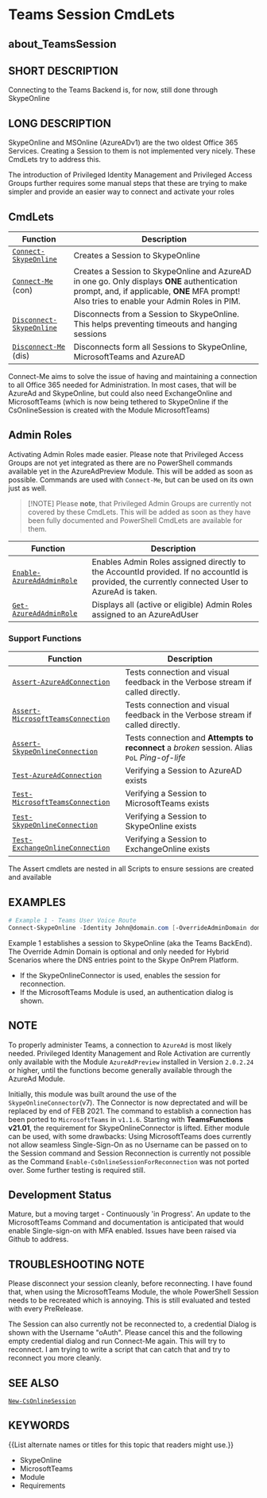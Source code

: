 ﻿# Teams Session CmdLets

## about_TeamsSession

## SHORT DESCRIPTION

Connecting to the Teams Backend is, for now, still done through SkypeOnline

## LONG DESCRIPTION

SkypeOnline and MSOnline (AzureADv1) are the two oldest Office 365 Services. Creating a Session to them is not implemented very nicely. These CmdLets try to address this.

The introduction of Privileged Identity Management and Privileged Access Groups further requires some manual steps that these are trying to make simpler and provide an easier way to connect and activate your roles

## CmdLets

| Function                                                    | Description                                                                                                                                  |
| ----------------------------------------------------------- | -------------------------------------------------------------------------------------------------------------------------------------------- |
| [`Connect-SkypeOnline`](/docs/Connect-SkypeOnline.md)       | Creates a Session to SkypeOnline                                                                            |
| [`Connect-Me`](/docs/Connect-Me.md) (con)                   | Creates a Session to SkypeOnline and AzureAD in one go. Only displays **ONE** authentication prompt, and, if applicable, **ONE** MFA prompt! Also tries to enable your Admin Roles in PIM. |
| [`Disconnect-SkypeOnline`](/docs/Disconnect-SkypeOnline.md) | Disconnects from a Session to SkypeOnline. This helps preventing timeouts and hanging sessions                                                       |
| [`Disconnect-Me`](/docs/Disconnect-Me.md) (dis)             | Disconnects form all Sessions to SkypeOnline, MicrosoftTeams and AzureAD                                                                     |

Connect-Me aims to solve the issue of having and maintaining a connection to all Office 365 needed for Administration. In most cases, that will be AzureAd and SkypeOnline, but could also need ExchangeOnline and MicrosoftTeams (which is now being tethered to SkypeOnline if the CsOnlineSession is created with the Module MicrosoftTeams)

## Admin Roles

Activating Admin Roles made easier. Please note that Privileged Access Groups are not yet integrated as there are no PowerShell commands available yet in the AzureAdPreview Module. This will be added as soon as possible. Commands are used with `Connect-Me`, but can be used on its own just as well.

> [!NOTE] Please **note**, that Privileged Admin Groups are currently not covered by these CmdLets. This will be added as soon as they have been fully documented and PowerShell CmdLets are available for them.

| Function                                                      | Description                                                                                                                                     |
| ------------------------------------------------------------- | ----------------------------------------------------------------------------------------------------------------------------------------------- |
| [`Enable-AzureAdAdminRole`](/docs/Enable-AzureAdAdminRole.md) | Enables Admin Roles assigned directly to the AccountId provided. If no accountId is provided, the currently connected User to AzureAd is taken. |
| [`Get-AzureAdAdminRole`](/docs/Get-AzureAdAdminRole.md)       | Displays all (active or eligible) Admin Roles assigned to an AzureAdUser                                                                        |

### Support Functions

| Function                                                                      | Description                                                                                   |
| ----------------------------------------------------------------------------- | --------------------------------------------------------------------------------------------- |
| [`Assert-AzureAdConnection`](/docs/Assert-AzureAdConnection.md)               | Tests connection and visual feedback in the Verbose stream if called directly.                |
| [`Assert-MicrosoftTeamsConnection`](/docs/Assert-MicrosoftTeamsConnection.md) | Tests connection and visual feedback in the Verbose stream if called directly.                |
| [`Assert-SkypeOnlineConnection`](/docs/Assert-SkypeOnlineConnection.md)       | Tests connection and **Attempts to reconnect** a *broken* session. Alias `PoL` *Ping-of-life* |
| [`Test-AzureAdConnection`](/docs/Test-AzureAdConnection.md)                   | Verifying a Session to AzureAD exists                                                         |
| [`Test-MicrosoftTeamsConnection`](/docs/Test-MicrosoftTeamsConnection.md)     | Verifying a Session to MicrosoftTeams exists                                                  |
| [`Test-SkypeOnlineConnection`](/docs/Test-SkypeOnlineConnection.md)           | Verifying a Session to SkypeOnline exists                                                     |
| [`Test-ExchangeOnlineConnection`](/docs/Test-ExchangeOnlineConnection.md)     | Verifying a Session to ExchangeOnline exists                                                  |

The Assert cmdlets are nested in all Scripts to ensure sessions are created and available

## EXAMPLES

````powershell
# Example 1 - Teams User Voice Route
Connect-SkypeOnline -Identity John@domain.com [-OverrideAdminDomain domain.onmicrosoft.com]
````

Example 1 establishes a session to SkypeOnline (aka the Teams BackEnd). The Override Admin Domain is optional and only needed for Hybrid Scenarios where the DNS entries point to the Skype OnPrem Platform.

- If the SkypeOnlineConnector is used, enables the session for reconnection.
- If the MicrosoftTeams Module is used, an authentication dialog is shown.

## NOTE

To properly administer Teams, a connection to `AzureAd` is most likely needed. Privileged Identity Management and Role Activation are currently only available with the Module `AzureAdPreview` installed in Version `2.0.2.24` or higher, until the functions become generally available through the AzureAd Module.

Initially, this module was built around the use of the `SkypeOnlineConnector`(v7). The Connector is now deprectated and will be replaced by end of FEB 2021.
The command to establish a connection has been ported to `MicrosoftTeams` in `v1.1.6`. Starting with **TeamsFunctions v21.01**, the requirement for SkypeOnlineConnector is lifted. Either module can be used, with some drawbacks: Using MicrosoftTeams does currently not allow seamless Single-Sign-On as no Username can be passed on to the Session command and Session Reconnection is currently not possible as the Command `Enable-CsOnlineSessionForReconnection` was not ported over. Some further testing is required still.

## Development Status

Mature, but a moving target - Continuously 'in Progress'. An update to the MicrosoftTeams Command and documentation is anticipated that would enable Single-sign-on with MFA enabled. Issues have been raised via Github to address.

## TROUBLESHOOTING NOTE

Please disconnect your session cleanly, before reconnecting. I have found that, when using the MicrosoftTeams Module, the whole PowerShell Session needs to be recreated which is annoying. This is still evaluated and tested with every PreRelease.

The Session can also currently not be reconnected to, a credential Dialog is shown with the Username "oAuth". Please cancel this and the following empty credential dialog and run Connect-Me again. This will try to reconnect. I am trying to write a script that can catch that and try to reconnect you more cleanly.

## SEE ALSO

[`New-CsOnlineSession`](https://docs.microsoft.com/en-us/powershell/module/skype/new-csonlinesession?view=skype-ps)

## KEYWORDS

{{List alternate names or titles for this topic that readers might use.}}

- SkypeOnline
- MicrosoftTeams
- Module
- Requirements
